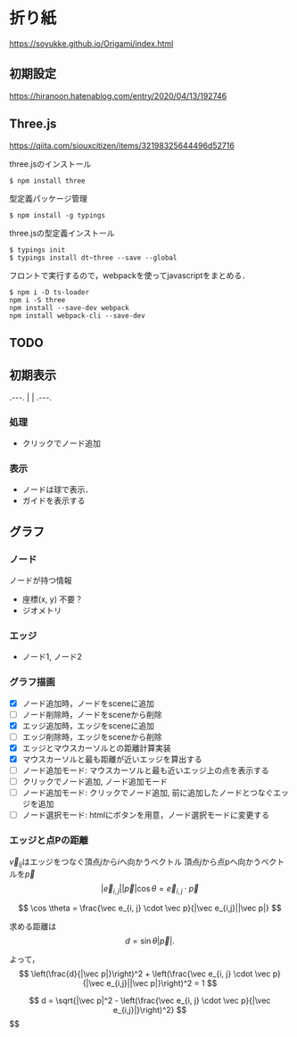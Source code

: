 # 折り紙

https://soyukke.github.io/Origami/index.html

## 初期設定

https://hiranoon.hatenablog.com/entry/2020/04/13/192746

## Three.js

https://qiita.com/siouxcitizen/items/32198325644496d52716


three.jsのインストール
```shell
$ npm install three
```

型定義パッケージ管理
```shell
$ npm install -g typings
```

three.jsの型定義インストール
```shell
$ typings init
$ typings install dt~three --save --global
```

フロントで実行するので，webpackを使ってjavascriptをまとめる．
```
$ npm i -D ts-loader
npm i -S three
npm install --save-dev webpack
npm install webpack-cli --save-dev
```

## TODO

## 初期表示
.---.
|   |
.---.

### 処理
- クリックでノード追加

### 表示
- ノードは球で表示．
- ガイドを表示する


## グラフ

### ノード

ノードが持つ情報
- 座標(x, y) 不要？
- ジオメトリ


### エッジ

- ノード1, ノード2

### グラフ描画

* [x] ノード追加時，ノードをsceneに追加
* [ ] ノード削除時，ノードをsceneから削除
* [x] エッジ追加時，エッジをsceneに追加
* [ ] エッジ削除時，エッジをsceneから削除
* [x] エッジとマウスカーソルとの距離計算実装
* [x] マウスカーソルと最も距離が近いエッジを算出する
* [ ] ノード追加モード: マウスカーソルと最も近いエッジ上の点を表示する
* [ ] クリックでノード追加, ノード追加モード
* [ ] ノード追加モード: クリックでノード追加, 前に追加したノードとつなぐエッジを追加
* [ ] ノード選択モード: htmlにボタンを用意，ノード選択モードに変更する

### エッジと点Pの距離
$\vec v_{ij}$はエッジをつなぐ頂点$j$から$i$へ向かうベクトル
頂点$j$から点pへ向かうベクトルを$\vec p$
$$
|\vec e_{i,j}||\vec p|\cos \theta = \vec e_{i, j} \cdot \vec p
$$

$$
\cos \theta = \frac{\vec e_{i, j} \cdot \vec p}{|\vec e_{i,j}||\vec p|}
$$

求める距離は
$$
d = \sin \theta |\vec p|.
$$

よって，
$$
\left(\frac{d}{|\vec p|}\right)^2 + \left(\frac{\vec e_{i, j} \cdot \vec p}{|\vec e_{i,j}||\vec p|}\right)^2 = 1
$$

$$
d = \sqrt{|\vec p|^2 - \left(\frac{\vec e_{i, j} \cdot \vec p}{|\vec e_{i,j}|}\right)^2}
$$
$$

